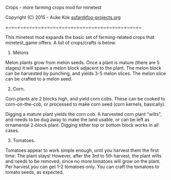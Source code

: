 
Crops - more farming crops mod for minetest

Copyright (C) 2015 - Auke Kok <sofar@foo-projects.org>

=~=~=~=~=~=~=~=~=~=~=~=~=~=~=~=~=~=~=~=~=~=~=~

This minetest mod expands the basic set of farming-related
crops that minetest_game offers. A list of crops/crafts is
below.

1. Melons

Melon plants grow from melon seeds. Once a plant is mature (there
are 5 stages) it will spawn a melon block adjacent to the plant.
The melon block can be harvested by punching, and yields 3-5
melon slices. The melon slice can be crafted to a melon seed.

2. Corn.

Corn plants are 2 blocks high, and yield corn cobs. These can be
cooked to corn-on-the-cob, or processed to make corn seed (corn
kernels, basically).

Digging a mature plant yields the corn cob. A harvested corn plant
"wilts", and needs to be dug away to make the land usable, or can
be left as ornamental 2-block plant. Digging either top or bottom
block works in all cases.

3. Tomatoes.

Tomatoes appear to work simple enough, until you harvest them
the first time: The plant stays! However, after the 3rd to 5th
harvest, the plant wilts and needs to be removed, since no more
tomatoes will grow on the plant. Per harvest you can get 1-2
tomatoes only. You can craft the tomatoes to tomato seeds, as
expected.

